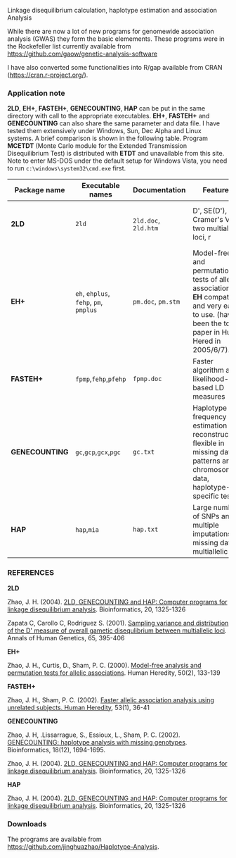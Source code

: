 Linkage disequilibrium calculation, haplotype estimation and association Analysis

While there are now a lot of new programs for genomewide association analysis (GWAS) they form the basic elemements.  These programs were in the Rockefeller list currently available from https://github.com/gaow/genetic-analysis-software
 
I have also converted some functionalities into R/gap available from CRAN (https://cran.r-project.org/).

### Application note

**2LD**, **EH+**, **FASTEH+**, **GENECOUNTING**, **HAP** can be put in the same directory with call to the appropriate executables. **EH+**, **FASTEH+** and **GENECOUNTING** can also share the same parameter and data file. I have tested them extensively under Windows, Sun, Dec Alpha and Linux systems. A brief comparison is shown in the following table. Program **MCETDT** (Monte Carlo module for the Extended Transmission Disequilibrium Test) is distributed with **ETDT** and unavailable from this site. Note to enter MS-DOS under the default setup for Windows Vista, you need to run `c:\windows\system32\cmd.exe` first. 

Package name | Executable names| Documentation | Features | Limitations
-------------|-----------------|---------------|----------|------------
**2LD**| `2ld` | `2ld.doc`, `2ld.htm` |  D', SE(D'), Cramer's V for two multiallelic loci, r | Requires **LDSHELL** for many markers, does not show D' in graphics
**EH+** | `eh`, `ehplus`, `fehp`, `pm`, `pmplus` | `pm.doc`, `pm.stm` |  Model-free and permutation tests of allelic association. **EH** compatible and very easy to use. (having been the top paper in Hum Hered in 2005/6/7). | Slower than **FASTEH+** and **GENECOUNTING** but call **FASTEH+** for permutation tests from version 1.2
**FASTEH+** | `fpmp`,`fehp`,`pfehp` | `fpmp.doc` | Faster algorithm and likelihood-based LD measures | Does not handle missing data, less statistics than **EH+**
**GENECOUNTING**  | `gc`,`gcp`,`gcx`,`pgc` | `gc.txt` | Haplotype frequency estimation and reconstruction, flexible in missing data patterns and X chromosome data, haplotype-specific tests | Limited to about 15 SNPs and slow with multiple multiallelic loci with missing data
**HAP** |  `hap`,`mia` | `hap.txt` | Large number of SNPs and multiple imputations, missing data, multiallelic loci | Possibly sub-optimal solution


### REFERENCES

**2LD**

Zhao, J. H. (2004). [2LD, GENECOUNTING and HAP: Computer programs for linkage disequilibrium analysis](https://jinghuazhao.github.io/paper/bi04.pdf). Bioinformatics, 20, 1325-1326

Zapata C, Carollo C, Rodriguez S. (2001). [Sampling variance and distribution of the D' measure of overall gametic disequlibrium between multiallelic loci](https://jinghuazhao.github.io/paper/zapata01.pdf). Annals of Human Genetics, 65, 395-406


**EH+**

Zhao, J. H., Curtis, D., Sham, P. C. (2000). [Model-free analysis and permutation tests for allelic associations](https://jinghuazhao.github.io/paper/hh00.pdf). Human Heredity, 50(2), 133-139


**FASTEH+**

Zhao, J. H., Sham, P. C. (2002). [Faster allelic association analysis using unrelated subjects. Human Heredity](https://jinghuazhao.github.io/paper/hh02.pdf), 53(1), 36-41


**GENECOUNTING**

Zhao, J. H, .Lissarrague, S., Essioux, L., Sham, P. C. (2002). [GENECOUNTING: haplotype analysis with missing genotypes](https://jinghuazhao.github.io/paper/bi02.pdf). Bioinformatics, 18(12), 1694-1695.

Zhao, J. H. (2004). [2LD, GENECOUNTING and HAP: Computer programs for linkage disequilibrium analysis](https://jinghuazhao.github.io/paper/bi04.pdf). Bioinformatics, 20, 1325-1326 

**HAP**

Zhao, J. H. (2004). [2LD, GENECOUNTING and HAP: Computer programs for linkage disequilibrium analysis](https://jinghuazhao.github.io/paper/bi04.pdf). Bioinformatics, 20, 1325-1326

### Downloads

The programs are available from https://github.com/jinghuazhao/Haplotype-Analysis.
